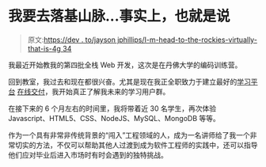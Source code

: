 # 我要去落基山脉...事实上，也就是说

> 原文:[https://dev . to/jayson jphillips/I-m-head-to-the-rockies-virtually-that-is-4g 34](https://dev.to/jaysonjphillips/i-m-headed-to-the-rockies-virtually-that-is-4g34)

我最近开始教我的第四批全栈 Web 开发，这次是在丹佛大学的编码训练营。

回到教室，我过去和现在都很兴奋。尤其是现在我正全职致力于建立最好的[学习平台](https://2u.com/) [在线交付](https://trilogyed.com/)，我开始真正了解我未来的学习用户群。

在接下来的 6 个月左右的时间里，我将带着近 30 名学生，再次体验 Javascript、HTML5、CSS、NodeJS、MySQL、MongoDB 等等。

作为一个具有非常非传统背景的“闯入”工程领域的人，成为一名讲师给了我一个非常切实的方法，不仅可以帮助其他人过渡到成为软件工程师的实践中，还可以指导他们应对毕业后进入市场时有时会遇到的独特挑战。